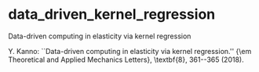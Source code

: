 # data_driven_kernel_regression
Data-driven computing in elasticity via kernel regression

Y. Kanno:
  ``Data-driven computing in elasticity via kernel regression.''
  {\em Theoretical and Applied Mechanics Letters},
  \textbf{8}, 361--365 (2018).
  
  
